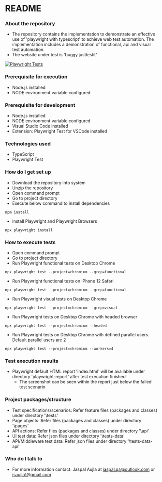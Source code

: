# README #

### About the repository ###
* The repository contains the implementation to demonstrate an effective use of 'playwright with typescript' to achieve web test automation. The implementation includes a demonstration of functional, api and visual test automation.
* The website under test is 'buggy.justtestit'

[![Playwright Tests](https://github.com/jsaujla/playwright-typescript/actions/workflows/playwright.yml/badge.svg)](https://github.com/jsaujla/playwright-typescript/actions/workflows/playwright.yml)

### Prerequisite for execution ###
* Node.js installed
* NODE environment variable configured

### Prerequisite for development ###
* Node.js installed
* NODE environment variable configured
* Visual Studio Code installed
* Extension: Playwright Test for VSCode installed

### Technologies used ###
* TypeScript
* Playwright Test

### How do I get set up ###
* Download the repository into system
* Unzip the repository
* Open command prompt
* Go to project directory
* Execute below command to install dependencies
```
npm install
```
* Install Playwright and Playwright Browsers
```
npx playwright install
```

### How to execute tests ###
* Open command prompt
* Go to project directory
* Run Playwright functional tests on Desktop Chrome
```
npx playwright test --project=chromium --grep=functional
```
* Run Playwright functional tests on iPhone 12 Safari
```
npx playwright test --project=chromium --grep=functional
```
* Run Playwright visual tests on Desktop Chrome
```
npx playwright test --project=chromium --grep=visual
```
* Run Playwright tests on Desktop Chrome with headed browser
```
npx playwright test --project=chromium --headed
```
* Run Playwright tests on Desktop Chrome with defined parallel users. Default parallel users are 2
```
npx playwright test --project=chromium --workers=4
```

### Test execution results ###
* Playwright default HTML report 'index.html' will be available under directory 'playwright-report' after test execution finished
  * The screenshot can be seen within the report just below the failed test scenario

### Project packages/structure ###
* Test specifications/scenarios: Refer feature files (packages and classes) under directory '\tests\'
* Page objects: Refer files (packages and classes) under directory '\pages\'
* API actions: Refer files (packages and classes) under directory '\api\'
* UI test data: Refer json files under directory '\tests-data\'
* API/Middleware test data: Refer json files under directory '\tests-data-api\'

### Who do I talk to ###
* For more information contact: Jaspal Aujla at [jaspal.qa@outlook.com](mailto:jaspal.qa@outlook.com) or [jsaujla1@gmail.com](mailto:jsaujla1@gmail.com)